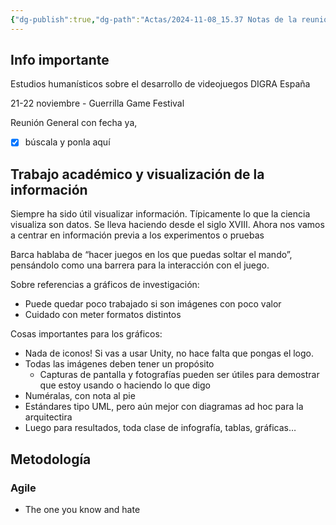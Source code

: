 ```yaml
---
{"dg-publish":true,"dg-path":"Actas/2024-11-08_15.37 Notas de la reunión.md","permalink":"/actas/2024-11-08-15-37-notas-de-la-reunion/"}
---
```


## Info importante

Estudios humanísticos sobre el desarrollo de videojuegos
DIGRA España

21-22 noviembre - Guerrilla Game Festival 

Reunión General con fecha ya, 
- [x] búscala y ponla aquí

## Trabajo académico y visualización de la información

Siempre ha sido útil visualizar información. Típicamente lo que la ciencia visualiza son datos. Se lleva haciendo desde el siglo XVIII.
Ahora nos vamos a centrar en información previa a los experimentos o pruebas

Barca hablaba de “hacer juegos en los que puedas soltar el mando”, pensándolo como una barrera para la interacción con el juego.

Sobre referencias a gráficos de investigación:
+ Puede quedar poco trabajado si son imágenes con poco valor
+ Cuidado con meter formatos distintos

Cosas importantes para los gráficos:
+ Nada de iconos! Si vas a usar Unity, no hace falta que pongas el logo.
+ Todas las imágenes deben tener un propósito
	+ Capturas de pantalla y fotografías pueden ser útiles para demostrar que estoy usando o haciendo lo que digo
+ Numéralas, con nota al pie
+ Estándares tipo UML, pero aún mejor con diagramas ad hoc para la arquitectira
+ Luego para resultados, toda clase de infografía, tablas, gráficas…

## Metodología

### Agile
+ The one you know and hate